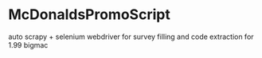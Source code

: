 # McDonaldsPromoScript
auto scrapy + selenium webdriver for survey filling and code extraction for 1.99 bigmac
